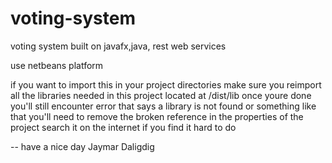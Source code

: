 # voting-system
voting system built on javafx,java, rest web services

use netbeans platform

if you want to import this in your project directories
make sure you reimport all the libraries needed in this project
located at /dist/lib
once youre done you'll still encounter error that says 
a library is not found or something like that
you'll need to remove the broken reference 
in the properties of the project 
search it on the internet if you find it hard to do




-- have a nice day
  Jaymar Daligdig
